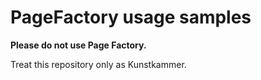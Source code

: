 # PageFactory usage samples

**Please do not use Page Factory.**

Treat this repository only as Kunstkammer.


